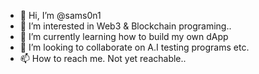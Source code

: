 - 👋 Hi, I’m @sams0n1
- 👀 I’m interested in Web3 & Blockchain programing..
- 🌱 I’m currently learning how to build my own dApp
- 💞️ I’m looking to collaborate on A.I testing programs etc.
- 📫 How to reach me. Not yet reachable..

<!---
sams0n1/sams0n1 is a ✨ special ✨ repository because its `README.md` (this file) appears on your GitHub profile.
You can click the Preview link to take a look at your changes.
--->
